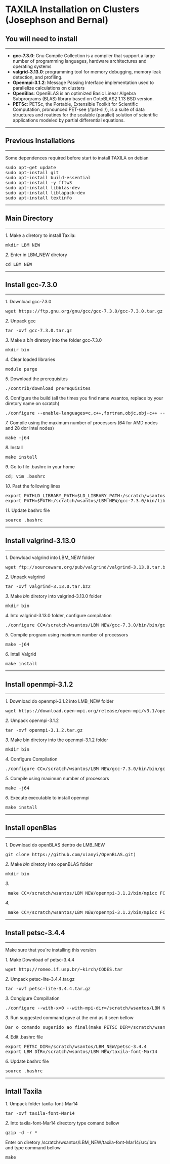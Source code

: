 # TAXILA Installation on Clusters (Josephson and Bernal)

## You will need to install 
---
- **gcc-7.3.0**: Gnu Compile Collection is a compiler that support a large number of programming languages, hardware architectures and operating systems
- **valgrid-3.13.0**: programming tool for memory debugging, memory leak detection, and profiling.
- **Openmpi-3.1.2**: Message Passing Interface implementation used to parallelize calculations on clusters 
- **OpenBlas**: OpenBLAS is an optimized Basic Linear Algebra Subprograms (BLAS) library based on GotoBLAS2 1.13 BSD version.
- **PETSc**: PETSc, the Portable, Extensible Toolkit for Scientific Computation, pronounced PET-see (/ˈpɛt-siː/), is a suite of data structures and routines for the scalable (parallel) solution of scientific applications modeled by partial differential equations.

---



## Previous Installations 
---
Some dependences required before start to install TAXILA on debian

<pre>
sudo apt-get update
sudo apt-install git
sudo apt-install build-essential
sudo apt-install -y fftw3
sudo apt-install libblas-dev
sudo apt-install liblapack-dev
sudo apt-install textinfo
</pre>
---
## Main Directory
---
*1.* Make a diretory to install Taxila: 
<pre>
mkdir LBM_NEW
</pre>
*2.* Enter in LBM_NEW diretory
<pre>
cd LBM_NEW
</pre>

---
## Install gcc-7.3.0
---

*1.* Download gcc-7.3.0
<pre>
wget https://ftp.gnu.org/gnu/gcc/gcc-7.3.0/gcc-7.3.0.tar.gz
</pre>
*2.* Unpack gcc
<pre>
tar -xvf gcc-7.3.0.tar.gz
</pre>
*3.* Make a *bin* diretory into the folder gcc-7.3.0
<pre>
mkdir bin
</pre>
*4.* Clear loaded libraries
<pre>
module purge
</pre>
*5.* Download the prerequisites
<pre>
./contrib/download_prerequisites
</pre>
*6.* Configure the build (all the times you find name wsantos, replace by your diretory name on scratch)
<pre>
./configure --enable-languages=c,c++,fortran,objc,obj-c++ --prefix=/scratch/wsantos/LBM_NEW/gcc-7.3.0/bin --disable-multilib
</pre>
*7.* Compile using the maximum number of processors (64 for AMD nodes and 28 dor Intel nodes)
<pre>
make -j64
</pre>
*8.* Install
<pre>
make install
</pre>
*9.* Go to file .bashrc in your home
<pre>
cd; vim .bashrc
</pre>
*10.* Past the following lines
<pre>
export PATHLD_LIBRARY_PATH=$LD_LIBRARY_PATH:/scratch/wsantos/LBM_NEW/gcc-7.3.0/bin/lib64
export PATH=$PATH:/scratch/wsantos/LBM_NEW/gcc-7.3.0/bin/lib64
</pre>
*11.* Update bashrc file
<pre>
source .bashrc
</pre>
---
## Install valgrind-3.13.0
---
*1.* Donwload valgrind into LBM_NEW folder
<pre>
wget ftp://sourceware.org/pub/valgrind/valgrind-3.13.0.tar.bz2
</pre>
*2.* Unpack valgrind
<pre>
tar -xvf valgrind-3.13.0.tar.bz2
</pre>
*3.* Make *bin* diretory into valgrind-3.13.0 folder
<pre>
mkdir bin
</pre>
*4.* Into valgrind-3.13.0 folder, configure compilation
<pre>
./configure CC=/scratch/wsantos/LBM_NEW/gcc-7.3.0/bin/bin/gcc FC=/scratch/wsantos/LBM_NEW/gcc-7.3.0/bin/bin/gfortran --prefix=/scratch/wsantos/LBM_NEW/valgrind-3.13.0/bin
</pre>
*5.* Compile program using maximum number of processors
<pre>
make -j64
</pre>
*6.* Intall Valgrid
<pre>
make install
</pre>
---
## Install openmpi-3.1.2
---
*1.* Download do openmpi-3.1.2 into LMB_NEW folder
<pre>
wget https://download.open-mpi.org/release/open-mpi/v3.1/openmpi-3.1.2.tar.gz
</pre>
*2.* Umpack openmpi-3.1.2
<pre>
tar -xvf openmpi-3.1.2.tar.gz
</pre>
*3.* Make bin diretory into the openmpi-3.1.2 folder 
<pre>
mkdir bin
</pre>
*4.* Configure Compilation
<pre>
./configure CC=/scratch/wsantos/LBM_NEW/gcc-7.3.0/bin/bin/gcc FC=/scratch/wsantos/LBM_NEW/gcc-7.3.0/bin/bin/gfortran --prefix=/scratch/wsantos/LBM_NEW/openmpi-3.1.2/bin
</pre>
*5.* Compile using maximum number of processors
<pre>
make -j64
</pre>
*6.* Execute executable to install openmpi
<pre>
make install
</pre>
---
## Install openBlas
---
*1.* Download do openBLAS dentro de LMB_NEW 
<pre>
git clone https://github.com/xianyi/OpenBLAS.git)
</pre>
*2.* Make *bin* diretoty into openBLAS folder
<pre>
mkdir bin
</pre>
*3.* 
<pre>
 make CC=/scratch/wsantos/LBM_NEW/openmpi-3.1.2/bin/mpicc FC=/scratch/wsantos/LBM_NEW/openmpi-3.1.2/bin/mpif90 NO_LAPACKE=1 PREFIX=/scratch/wsantos/LBM_NEW/OpenBLAS/bin HOSTCC=gcc NO_STATIC=1 DYNAMIC_ARCH=1 NO_AFFINITY=1 USE_OPENMP=1
</pre>
*4.*
<pre>
 make CC=/scratch/wsantos/LBM_NEW/openmpi-3.1.2/bin/mpicc FC=/scratch/wsantos/LBM_NEW/openmpi-3.1.2/bin/mpif90 NO_LAPACKE=1 PREFIX=/scratch/wsantos/LBM_NEW/OpenBLAS/bin HOSTCC=gcc NO_STATIC=1 DYNAMIC_ARCH=1 NO_AFFINITY=1 USE_OPENMP=1 install 
</pre>
---
## Install petsc-3.4.4
---
Make sure that you're installing this version

*1.* Make Download of petsc-3.4.4  
<pre>
wget http://romeo.if.usp.br/~kirch/CODES.tar
</pre>
*2.* Umpack petsc-lite-3.4.4.tar.gz
<pre>
tar -xvf petsc-lite-3.4.4.tar.gz
</pre>
*3.* Congigure Compillation
<pre>
./configure --with-x=0 --with-mpi-dir=/scratch/wsantos/LBM_NEW/openmpi-3.1.2 --with-mpiexec=/scratch/wsantos/LBM_NEW/openmpi-3.1.2/bin/mpirun --with-blas-lib=/scratch/wsantos/LBM_NEW/OpenBLAS/bin/lib/libopenblas.a --with-lapack-lib=/scratch/wsantos/LBM_NEW/OpenBLAS/bin/lib/libopenblas.a --known-mpi-shared-libraries=0 --with-shared-libraries=0 --with-valgrind=yes –with-valgrind-dir=/scratch/wsantos/LBM_NEW/valgrind-3.13.0/bin
</pre>
*3.* Run suggested command gave at the end as it seen bellow
<pre>
Dar o comando sugerido ao final(make PETSC_DIR=/scratch/wsantos/LBM_NEW/petsc-3.4.4 PETSC_ARCH=arch-linux2-c-debug all)
</pre>
*4.* Edit .bashrc file 
<pre>
export PETSC_DIR=/scratch/wsantos/LBM_NEW/petsc-3.4.4  
export LBM_DIR=/scratch/wsantos/LBM_NEW/taxila-font-Mar14
</pre>
*6.* Update bashrc file
<pre>
source .bashrc
</pre>
---
Intall Taxila
---
*1.* Umpack folder taxila-font-Mar14
<pre>
tar -xvf taxila-font-Mar14
</pre>
*2.* Into taxila-font-Mar14 directory type comand bellow
<pre>
gzip -d -r *
</pre>
Enter on diretory /scratch/wsantos/LBM_NEW/taxila-font-Mar14/src/lbm and type command bellow
<pre>
make
</pre>
